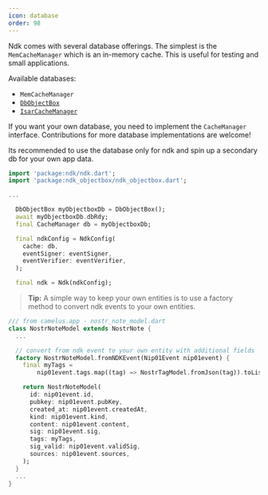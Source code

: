 ```yaml
---
icon: database
order: 98
---
```


Ndk comes with several database offerings. The simplest is the `MemCacheManager` which is an in-memory cache. This is useful for testing and small applications.

Available databases:

- `MemCacheManager`
- [`DbObjectBox`](https://pub.dev/packages/ndk_objectbox)
- [`IsarCacheManager`](https://pub.dev/packages/ndk_isar)

If you want your own database, you need to implement the `CacheManager` interface. Contributions for more database implementations are welcome!

Its recommended to use the database only for ndk and spin up a secondary db for your own app data.

```dart objectbox example
import 'package:ndk/ndk.dart';
import 'package:ndk_objectbox/ndk_objectbox.dart';

...

  DbObjectBox myObjectboxDb = DbObjectBox();
  await myObjectboxDb.dbRdy;
  final CacheManager db = myObjectboxDb;

  final ndkConfig = NdkConfig(
    cache: db,
    eventSigner: eventSigner,
    eventVerifier: eventVerifier,
  );

  final ndk = Ndk(ndkConfig);
```

> **Tip:** A simple way to keep your own entities is to use a factory method to convert ndk events to your own entities.

```dart tip: conversion - glue code
/// from camelus.app - nostr_note_model.dart
class NostrNoteModel extends NostrNote {
  ...

  // convert from ndk event to your own entity with additional fields
  factory NostrNoteModel.fromNDKEvent(Nip01Event nip01event) {
    final myTags =
        nip01event.tags.map((tag) => NostrTagModel.fromJson(tag)).toList();

    return NostrNoteModel(
      id: nip01event.id,
      pubkey: nip01event.pubKey,
      created_at: nip01event.createdAt,
      kind: nip01event.kind,
      content: nip01event.content,
      sig: nip01event.sig,
      tags: myTags,
      sig_valid: nip01event.validSig,
      sources: nip01event.sources,
    );
  }
  ...
}
```
